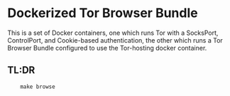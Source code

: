 # Dockerized Tor Browser Bundle

This is a set of Docker containers, one which runs Tor with a SocksPort,
ControlPort, and Cookie-based authentication, the other which runs a Tor Browser
Bundle configured to use the Tor-hosting docker container.

## TL:DR

        make browse

